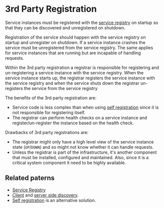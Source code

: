 # 3rd Party Registration

Service instances must be registered with the [service registry](service-registry.md) on startup so that they can be discovered and unregistered on shutdown.

Registration of the service should happen with the service registry on startup and unregister on shutdown. If a service instance crashes the service must be unregistered from the service registry. The same applies for service instances that are running but are incapable of handling requests.

Within the 3rd party registration a registrar is responsible for registering and un-registering a service instance with the service registry. When the service instance starts up, the registrar registers the service instance with the service registry and when the service shuts down the registrar un-registers the service from the service registry

The benefits of the 3rd party registration are:

* Service code is less complex than when using [self registration](self-registration.md) since it is not responsible for registering itself.
* The registrar can perform health checks on a service instance and register/un-register the instance based on the health check.

Drawbacks of 3rd party registrations are:

* The registrar might only have a high level view of the service instance state (`UP`/`DOWN`) and so might not know whether it can handle requests.
* Unless the registrar is part of the infrastructure, it's another component that must be installed, configured and maintained. Also, since it is a critical system component it need to be highly available.

## Related paterns

* [Service Registry](service-registry.md)
* [Client](client-side-discovery.md) and [server side discovery](server-side-discovery.md).
* [Self registration](self-registration.md) is an alternative solution.

